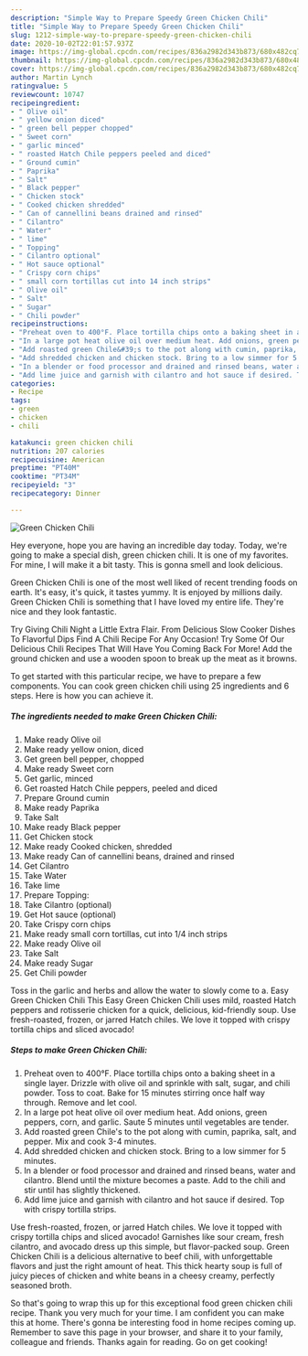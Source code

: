 ```yaml
---
description: "Simple Way to Prepare Speedy Green Chicken Chili"
title: "Simple Way to Prepare Speedy Green Chicken Chili"
slug: 1212-simple-way-to-prepare-speedy-green-chicken-chili
date: 2020-10-02T22:01:57.937Z
image: https://img-global.cpcdn.com/recipes/836a2982d343b873/680x482cq70/green-chicken-chili-recipe-main-photo.jpg
thumbnail: https://img-global.cpcdn.com/recipes/836a2982d343b873/680x482cq70/green-chicken-chili-recipe-main-photo.jpg
cover: https://img-global.cpcdn.com/recipes/836a2982d343b873/680x482cq70/green-chicken-chili-recipe-main-photo.jpg
author: Martin Lynch
ratingvalue: 5
reviewcount: 10747
recipeingredient:
- " Olive oil"
- " yellow onion diced"
- " green bell pepper chopped"
- " Sweet corn"
- " garlic minced"
- " roasted Hatch Chile peppers peeled and diced"
- " Ground cumin"
- " Paprika"
- " Salt"
- " Black pepper"
- " Chicken stock"
- " Cooked chicken shredded"
- " Can of cannellini beans drained and rinsed"
- " Cilantro"
- " Water"
- " lime"
- " Topping"
- " Cilantro optional"
- " Hot sauce optional"
- " Crispy corn chips"
- " small corn tortillas cut into 14 inch strips"
- " Olive oil"
- " Salt"
- " Sugar"
- " Chili powder"
recipeinstructions:
- "Preheat oven to 400°F. Place tortilla chips onto a baking sheet in a single layer. Drizzle with olive oil and sprinkle with salt, sugar, and chili powder. Toss to coat. Bake for 15 minutes stirring once half way through. Remove and let cool."
- "In a large pot heat olive oil over medium heat. Add onions, green peppers, corn, and garlic. Saute 5 minutes until vegetables are tender."
- "Add roasted green Chile&#39;s to the pot along with cumin, paprika, salt, and pepper. Mix and cook 3-4 minutes."
- "Add shredded chicken and chicken stock. Bring to a low simmer for 5 minutes."
- "In a blender or food processor and drained and rinsed beans, water and cilantro. Blend until the mixture becomes a paste. Add to the chili and stir until has slightly thickened."
- "Add lime juice and garnish with cilantro and hot sauce if desired. Top with crispy tortilla strips."
categories:
- Recipe
tags:
- green
- chicken
- chili

katakunci: green chicken chili 
nutrition: 207 calories
recipecuisine: American
preptime: "PT40M"
cooktime: "PT34M"
recipeyield: "3"
recipecategory: Dinner

---
```



![Green Chicken Chili](https://img-global.cpcdn.com/recipes/836a2982d343b873/680x482cq70/green-chicken-chili-recipe-main-photo.jpg)

Hey everyone, hope you are having an incredible day today. Today, we're going to make a special dish, green chicken chili. It is one of my favorites. For mine, I will make it a bit tasty. This is gonna smell and look delicious.

Green Chicken Chili is one of the most well liked of recent trending foods on earth. It's easy, it's quick, it tastes yummy. It is enjoyed by millions daily. Green Chicken Chili is something that I have loved my entire life. They're nice and they look fantastic.

Try Giving Chili Night a Little Extra Flair. From Delicious Slow Cooker Dishes To Flavorful Dips Find A Chili Recipe For Any Occasion! Try Some Of Our Delicious Chili Recipes That Will Have You Coming Back For More! Add the ground chicken and use a wooden spoon to break up the meat as it browns.


To get started with this particular recipe, we have to prepare a few components. You can cook green chicken chili using 25 ingredients and 6 steps. Here is how you can achieve it.

<!--inarticleads1-->

##### The ingredients needed to make Green Chicken Chili:

1. Make ready  Olive oil
1. Make ready  yellow onion, diced
1. Get  green bell pepper, chopped
1. Make ready  Sweet corn
1. Get  garlic, minced
1. Get  roasted Hatch Chile peppers, peeled and diced
1. Prepare  Ground cumin
1. Make ready  Paprika
1. Take  Salt
1. Make ready  Black pepper
1. Get  Chicken stock
1. Make ready  Cooked chicken, shredded
1. Make ready  Can of cannellini beans, drained and rinsed
1. Get  Cilantro
1. Take  Water
1. Take  lime
1. Prepare  Topping:
1. Take  Cilantro (optional)
1. Get  Hot sauce (optional)
1. Take  Crispy corn chips
1. Make ready  small corn tortillas, cut into 1/4 inch strips
1. Make ready  Olive oil
1. Take  Salt
1. Make ready  Sugar
1. Get  Chili powder


Toss in the garlic and herbs and allow the water to slowly come to a. Easy Green Chicken Chili This Easy Green Chicken Chili uses mild, roasted Hatch peppers and rotisserie chicken for a quick, delicious, kid-friendly soup. Use fresh-roasted, frozen, or jarred Hatch chiles. We love it topped with crispy tortilla chips and sliced avocado! 

<!--inarticleads2-->

##### Steps to make Green Chicken Chili:

1. Preheat oven to 400°F. Place tortilla chips onto a baking sheet in a single layer. Drizzle with olive oil and sprinkle with salt, sugar, and chili powder. Toss to coat. Bake for 15 minutes stirring once half way through. Remove and let cool.
1. In a large pot heat olive oil over medium heat. Add onions, green peppers, corn, and garlic. Saute 5 minutes until vegetables are tender.
1. Add roasted green Chile&#39;s to the pot along with cumin, paprika, salt, and pepper. Mix and cook 3-4 minutes.
1. Add shredded chicken and chicken stock. Bring to a low simmer for 5 minutes.
1. In a blender or food processor and drained and rinsed beans, water and cilantro. Blend until the mixture becomes a paste. Add to the chili and stir until has slightly thickened.
1. Add lime juice and garnish with cilantro and hot sauce if desired. Top with crispy tortilla strips.


Use fresh-roasted, frozen, or jarred Hatch chiles. We love it topped with crispy tortilla chips and sliced avocado! Garnishes like sour cream, fresh cilantro, and avocado dress up this simple, but flavor-packed soup. Green Chicken Chili is a delicious alternative to beef chili, with unforgettable flavors and just the right amount of heat. This thick hearty soup is full of juicy pieces of chicken and white beans in a cheesy creamy, perfectly seasoned broth. 

So that's going to wrap this up for this exceptional food green chicken chili recipe. Thank you very much for your time. I am confident you can make this at home. There's gonna be interesting food in home recipes coming up. Remember to save this page in your browser, and share it to your family, colleague and friends. Thanks again for reading. Go on get cooking!
